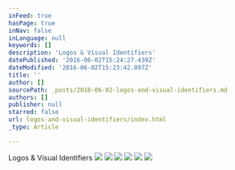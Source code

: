 ```yaml
---
inFeed: true
hasPage: true
inNav: false
inLanguage: null
keywords: []
description: 'Logos & Visual Identifiers'
datePublished: '2016-06-02T15:24:27.439Z'
dateModified: '2016-06-02T15:23:42.097Z'
title: ''
author: []
sourcePath: _posts/2016-06-02-logos-and-visual-identifiers.md
authors: []
publisher: null
starred: false
url: logos-and-visual-identifiers/index.html
_type: Article

---
```

Logos & Visual Identifiers
![](https://the-grid-user-content.s3-us-west-2.amazonaws.com/67b279dd-4874-4a93-9b1d-722b6ef3609e.jpg)
![](https://the-grid-user-content.s3-us-west-2.amazonaws.com/fac4217a-f304-4241-81b2-c9d349358731.jpg)
![](https://the-grid-user-content.s3-us-west-2.amazonaws.com/4ff35bcf-7c1a-4c1b-8a35-8682c66074f0.jpg)
![](https://the-grid-user-content.s3-us-west-2.amazonaws.com/3647c7de-6759-410e-9557-058708ab86eb.jpg)
![](https://the-grid-user-content.s3-us-west-2.amazonaws.com/2be48323-88a7-483a-8e7a-1821b6d16569.jpg)
![](https://the-grid-user-content.s3-us-west-2.amazonaws.com/26ee0945-349b-4aa6-97d4-12dffc99909c.jpg)